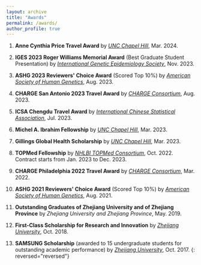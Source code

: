 ```yaml
---
layout: archive
title: "Awards"
permalink: /awards/
author_profile: true
---
```


1. **Anne Cynthia Price Travel Award** by [*UNC Chapel Hill*](https://sph.unc.edu), Mar. 2024.

1. **IGES 2023 Roger Williams Memorial Award** (Best Graduate Student Presentation) by [*International Genetic Epidemiology Society*](https://www.geneticepi.org), Nov. 2023.

1. **ASHG 2023 Reviewers' Choice Award** (Scored Top 10%) by [*American Society of Human Genetics*](https://www.ashg.org), Aug. 2023.  

1. **CHARGE San Antonio 2023 Travel Award** by [*CHARGE Consortium*](https://www.chargeconsortium.com), Aug. 2023.

1. **ICSA Chengdu Travel Award** by [*International Chinese Statistical Association*](https://www.icsa.org), Jul. 2023.

1. **Michel A. Ibrahim Fellowship** by [*UNC Chapel Hill*](https://sph.unc.edu), Mar. 2023.

1. **Gillings Global Health Scholarship** by [*UNC Chapel Hill*](https://sph.unc.edu), Mar. 2023.

1. **TOPMed Fellowship** by [*NHLBI TOPMed Consortium*](https://topmed.nhlbi.nih.gov), Oct. 2022. Contract starts from Jan. 2023 to Dec. 2023.

1. **CHARGE Philadelphia 2022 Travel Award** by [*CHARGE Consortium*](https://www.chargeconsortium.com), Mar. 2022.

1. **ASHG 2021 Reviewers' Choice Award** (Scored Top 10%) by [*American Society of Human Genetics*](https://www.ashg.org), Aug. 2021.

1. **Outstanding Graduates of Zhejiang University and of Zhejiang Province** by *Zhejiang University and Zhejiang Province*, May. 2019.

1. **First-Class Scholarship for Research and Innovation** by [*Zhejiang University*](http://www.zju.edu.cn/english/), Oct. 2018.

1. **SAMSUNG Scholarship** (awarded to 15 undergraduate students for outstanding academic performance) by [*Zhejiang University*](http://www.zju.edu.cn/english/), Oct. 2017.
{: reversed="reversed"}


